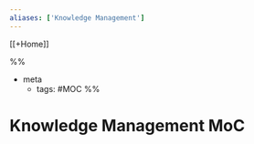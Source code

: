 ```yaml
---
aliases: ['Knowledge Management']
---
```

[[+Home]]

%%
- meta
	- tags: #MOC 
%%

# Knowledge Management MoC